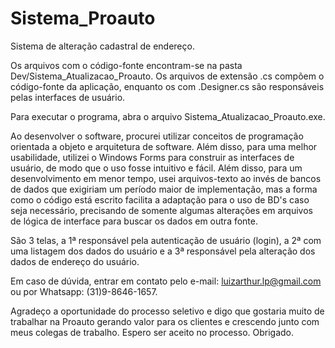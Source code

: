 # Sistema_Proauto
Sistema de alteração cadastral de endereço.

Os arquivos com o código-fonte encontram-se na pasta Dev/Sistema_Atualizacao_Proauto. Os arquivos de extensão .cs compõem o código-fonte da aplicação, enquanto os com .Designer.cs são responsáveis pelas interfaces de usuário.

Para executar o programa, abra o arquivo Sistema_Atualizacao_Proauto.exe.


Ao desenvolver o software, procurei utilizar conceitos de programação orientada a objeto e arquitetura de software. Além disso, para uma melhor usabilidade, utilizei o Windows Forms para construir as interfaces de usuário, de modo que o uso fosse intuitivo e fácil. Além disso, para um desenvolvimento em menor tempo, usei arquivos-texto ao invés de bancos de dados que exigiriam um período maior de implementação, mas a forma como o código está escrito facilita a adaptação para o uso de BD's caso seja necessário, precisando de somente algumas alterações em arquivos de lógica de interface para buscar os dados em outra fonte.

São 3 telas, a 1ª responsável pela autenticação de usuário (login), a 2ª com uma listagem dos dados do usuário e a 3ª responsável pela alteração dos dados de endereço do usuário.

Em caso de dúvida, entrar em contato pelo e-mail: luizarthur.lp@gmail.com ou por Whatsapp: (31)9-8646-1657.

Agradeço a oportunidade do processo seletivo e digo que gostaria muito de trabalhar na Proauto gerando valor para os clientes e crescendo junto com meus colegas de trabalho. Espero ser aceito no processo. Obrigado.
